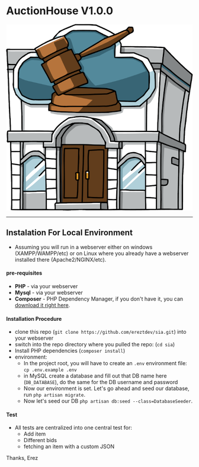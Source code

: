 # AuctionHouse V1.0.0
![](https://github.com/ereztdev/auction-house/blob/master/splash.png)

---

## Instalation For Local Environment
- Assuming you will run in a webserver either on windows (XAMPP/WAMPP/etc) or on Linux where you already have a 
webserver installed there (Apache2/NGINX/etc). 
#### pre-requisites
- **PHP** - via your webserver
- **Mysql** - via your webserver 
- **Composer** - PHP Dependency Manager, if you don't have it, you can [download it right here](https://getcomposer.org/download/).

#### Installation Procedure
- clone this repo (`git clone https://github.com/ereztdev/sia.git`) into your webserver
- switch into the repo directory where you pulled the repo: (`cd sia`)
- Install PHP dependencies (`composer install`)
- environment:
  - In the project root, you will have to create an `.env` environment file: `cp .env.example .env`
  - in MySQL create a database and fill out that DB name here (`DB_DATABASE`), do the same for the DB username and password
  - Now our environment is set. Let's go ahead and seed our database, run `php artisan migrate`.
  - Now let's seed our DB `php artisan db:seed --class=DatabaseSeeder`.
 
#### Test
- All tests are centralized into one central test for:
  - Add item
  - Different bids
  - fetching an item with a custom JSON


Thanks,
Erez
